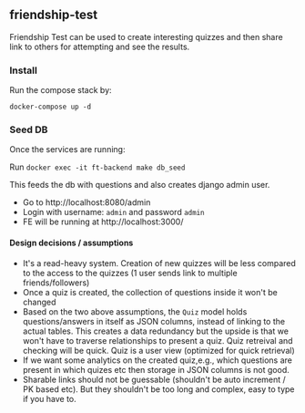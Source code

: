 ## friendship-test

Friendship Test can be used to create interesting quizzes and then share link to others for attempting and see the results.

### Install
Run the compose stack by:

`docker-compose up -d`

### Seed DB
Once the services are running:

Run `docker exec -it ft-backend make db_seed`

This feeds the db with questions and also creates django admin user.
- Go to http://localhost:8080/admin
- Login with username: `admin` and password `admin`
- FE will be running at http://localhost:3000/

#### Design decisions / assumptions
- It's a read-heavy system. Creation of new quizzes will be less compared to the access to the quizzes (1 user sends link to multiple friends/followers)
- Once a quiz is created, the collection of questions inside it won't be changed
- Based on the two above assumptions, the `Quiz` model holds questions/answers in itself as JSON columns, instead of linking to the actual tables. This creates a data redundancy 
but the upside is that we won't have to traverse relationships to present a quiz. Quiz retreival and checking will be quick. Quiz is a user view (optimized for quick retrieval)
- If we want some analytics on the created quiz,e.g., which questions are present in which quizes etc then storage in JSON columns is not good.
- Sharable links should not be guessable (shouldn't be auto increment / PK based etc). But they shouldn't be too long and complex, easy to type if you have to.
